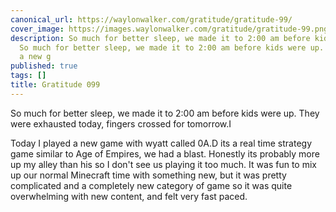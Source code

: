 ```yaml
---
canonical_url: https://waylonwalker.com/gratitude/gratitude-99/
cover_image: https://images.waylonwalker.com/gratitude/gratitude-99.png
description: So much for better sleep, we made it to 2:00 am before kids were up.
  So much for better sleep, we made it to 2:00 am before kids were up. Today I played
  a new g
published: true
tags: []
title: Gratitude 099
---
```


So much for better sleep, we made it to 2:00 am before kids were up. They were exhausted today, fingers crossed for tomorrow.I

Today I played a new game with wyatt called 0A.D its a real time strategy game similar to Age of Empires, we had a blast.  Honestly its probably more up my alley than his so I don't see us playing it too much.  It was fun to mix up our normal Minecraft time with something new, but it was pretty complicated and a completely new category of game so it was quite overwhelming with new content, and felt very fast paced.